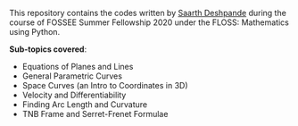 This repository contains the codes written by [Saarth Deshpande](https://github.com/saarthdeshpande) during the course of FOSSEE Summer Fellowship 2020 under the FLOSS: Mathematics using Python.

__Sub-topics covered__:
* Equations of Planes and Lines
* General Parametric Curves
* Space Curves (an Intro to Coordinates in 3D)
* Velocity and Differentiability
* Finding Arc Length and Curvature
* TNB Frame and Serret-Frenet Formulae
